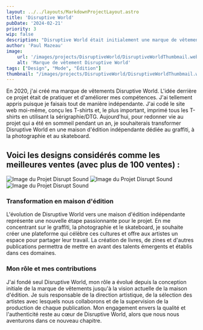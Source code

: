 ```yaml
---
layout: ../../layouts/MarkdownProjectLayout.astro
title: 'Disruptive World'
pubDate: '2024-02-21'
priority: 3
wip: false
description: "Disruptive World était initialement une marque de vêtements que j'ai créée en 2020, avec l'objectif d'améliorer mes compétences en design et en impression. Aujourd'hui, j'envisage de transformer Disruptive World en une maison d'édition indépendante dédiée au graffiti, à la photographie et au skateboard."
author: 'Paul Mazeau'
image:
    url: '/images/projects/DisruptiveWorld/DisruptiveWorldThumbmail.webp'
    alt: 'Marque de vêtement Disruptive World'
tags: ["Design", "Mode", "Édition"]
thumbnail: "/images/projects/DisruptiveWorld/DisruptiveWorldThumbmail.webp"
---
```


En 2020, j'ai créé ma marque de vêtements Disruptive World. L'idée derrière ce projet était de pratiquer et d'améliorer mes compétences. J'ai tellement appris puisque je faisais tout de manière indépendante. J'ai codé le site web moi-même, conçu les T-shirts et, le plus important, imprimé tous les T-shirts en utilisant la sérigraphie/DTG. Aujourd'hui, pour redonner vie au projet qui a été en sommeil pendant un an, je souhaiterais transformer Disruptive World en une maison d'édition indépendante dédiée au graffiti, à la photographie et au skateboard.

## Voici les designs considérés comme les meilleures ventes (avec plus de 100 ventes) :

<img src="/images/projects/DisruptiveWorld/Tee1.webp" alt="Image du Projet Disrupt Sound" class="blog-content-image-details"/>
<img src="/images/projects/DisruptiveWorld/Tee2.webp" alt="Image du Projet Disrupt Sound" class="blog-content-image-details"/>
<img src="/images/projects/DisruptiveWorld/Tee3.webp" alt="Image du Projet Disrupt Sound" class="blog-content-image-details"/>

### Transformation en maison d'édition

L'évolution de Disruptive World vers une maison d'édition indépendante représente une nouvelle étape passionnante pour le projet. En me concentrant sur le graffiti, la photographie et le skateboard, je souhaite créer une plateforme qui célèbre ces cultures et offre aux artistes un espace pour partager leur travail. La création de livres, de zines et d'autres publications permettra de mettre en avant des talents émergents et établis dans ces domaines.

### Mon rôle et mes contributions

J'ai fondé seul Disruptive World, mon rôle a évolué depuis la conception initiale de la marque de vêtements jusqu'à la vision actuelle de la maison d'édition. Je suis responsable de la direction artistique, de la sélection des artistes avec lesquels nous collaborons et de la supervision de la production de chaque publication. Mon engagement envers la qualité et l'authenticité reste au cœur de Disruptive World, alors que nous nous aventurons dans ce nouveau chapitre.


